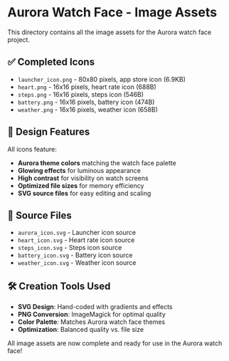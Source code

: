 # Aurora Watch Face - Image Assets

This directory contains all the image assets for the Aurora watch face project.

## ✅ Completed Icons
- `launcher_icon.png` - 80x80 pixels, app store icon (6.9KB)
- `heart.png` - 16x16 pixels, heart rate icon (688B)
- `steps.png` - 16x16 pixels, steps icon (546B)
- `battery.png` - 16x16 pixels, battery icon (474B)
- `weather.png` - 16x16 pixels, weather icon (658B)

## 🎨 Design Features
All icons feature:
- **Aurora theme colors** matching the watch face palette
- **Glowing effects** for luminous appearance
- **High contrast** for visibility on watch screens
- **Optimized file sizes** for memory efficiency
- **SVG source files** for easy editing and scaling

## 📁 Source Files
- `aurora_icon.svg` - Launcher icon source
- `heart_icon.svg` - Heart rate icon source
- `steps_icon.svg` - Steps icon source
- `battery_icon.svg` - Battery icon source
- `weather_icon.svg` - Weather icon source

## 🛠️ Creation Tools Used
- **SVG Design**: Hand-coded with gradients and effects
- **PNG Conversion**: ImageMagick for optimal quality
- **Color Palette**: Matches Aurora watch face themes
- **Optimization**: Balanced quality vs. file size

All image assets are now complete and ready for use in the Aurora watch face!
